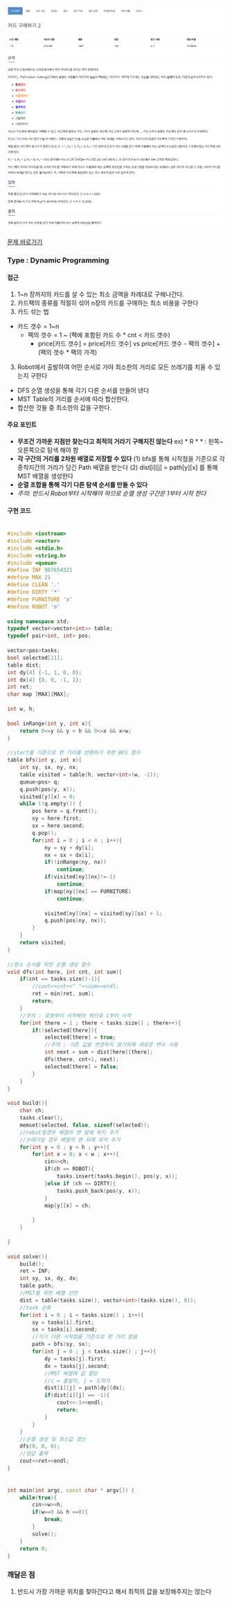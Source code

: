 ![Problem](https://github.com/seongjinkime/problem-solving/raw/master/images/16194.png)

[문제 바로가기](http://www.google.co.kr)

### Type : Dynamic Programming

#### 접근
1. 1~n 장까지의 카드를 살 수 있는 최소 금액을 차례대로 구해나간다.
2. 카드팩의 종류를 적절히 섞어 n장의 카드를 구매하는 최소 비용을 구한다
3. 카드 섞는 법  
* 카드 갯수 = 1~n  
    * 팩의 갯수 = 1 ~ (팩에 포함된 카드 수 * cnt < 카드 갯수)
      * price[카드 갯수] = price[카드 갯수] vs price[카드 갯수 - 팩의 갯수] + (팩의 갯수 * 팩의 가격)





3. Robot에서 출발하여 어떤 순서로 가야 최소한의 거리로 모든 쓰레기를 치울 수 있는지 구한다  
  - DFS 순열 생성을 통해 각기 다른 순서를 만들어 낸다
  - MST Table의 거리를 순서에 따라 합산한다.  
  - 합산한 것들 중 최소한의 값을 구한다.  



#### 주요 포인트  
  - **무조건 가까운 지점만 찾는다고 최적의 거라기 구해지진 않는다**
  ex)  * R * * : 왼쪽~오른쪽으로 탐색 해야 함
  - **각 구간의 거리를 2차원 배열로 저장할 수 있다**
    (1) bfs를 통해 시작점을 기준으로 각 종착지간의 거리가 담긴 Path 배열을 받는다
    (2) dist[i][j] = path[y][x] 를 통해 MST 배열을 생성한다
  - **순열 조합을 통해 각기 다른 탐색 순서를 만들 수 있다**
  - *주의: 반드시 Robot부터 시작해야 하므로 순열 생성 구간은 1부터 시작 한다*

#### 구현 코드

```cpp

#include <iostream>
#include <vector>
#include <stdio.h>
#include <string.h>
#include <queue>
#define INF 987654321
#define MAX 21
#define CLEAN '.'
#define DIRTY '*'
#define FURNITURE 'x'
#define ROBOT 'o'

using namespace std;
typedef vector<vector<int>> table;
typedef pair<int, int> pos;

vector<pos>tasks;
bool selected[11];
table dist;
int dy[4] {-1, 1, 0, 0};
int dx[4] {0, 0, -1, 1};
int ret;
char map [MAX][MAX];

int w, h;

bool inRange(int y, int x){
    return 0<=y && y < h && 0<=x && x<w;
}

//start를 기준으로 한 거리를 반환하기 위한 BFS 함수
table bfs(int y, int x){
    int sy, sx, ny, nx;
    table visited = table(h, vector<int>(w, -1));
    queue<pos> q;
    q.push(pos(y, x));
    visited[y][x] = 0;
    while (!q.empty()) {
        pos here = q.front();
        sy = here.first;
        sx = here.second;
        q.pop();
        for(int i = 0 ; i < 4 ; i++){
            ny = sy + dy[i];
            nx = sx + dx[i];
            if(!inRange(ny, nx))
                continue;
            if(visited[ny][nx]!=-1)
                continue;
            if(map[ny][nx] == FURNITURE)
                continue;

            visited[ny][nx] = visited[sy][sx] + 1;
            q.push(pos(ny, nx));
        }
    }
    return visited;
}

//청소 순서를 위한 순열 생성 함수
void dfs(int here, int cnt, int sum){
    if(cnt == tasks.size()-1){
        //cout<<cnt<<" "<<sum<<endl;
        ret = min(ret, sum);
        return;
    }
    //주의 : 로봇부터 시작해야 하므로 1부터 시작
    for(int there = 1 ; there < tasks.size() ; there++){
        if(!selected[there]){
            selected[there] = true;
            //주의 : 기존 값을 변경하지 않기위해 새로운 변수 사용
            int next = sum + dist[here][there];
            dfs(there, cnt+1, next);
            selected[there] = false;
        }
    }
}

void build(){
    char ch;
    tasks.clear();
    memset(selected, false, sizeof(selected));
    //robot일경우 배열의 맨 앞에 위치 추가
    //쓰레기일 경우 배열의 맨 뒤에 위치 추가
    for(int y = 0 ; y < h ; y++){
        for(int x = 0; x < w ; x++){
            cin>>ch;
            if(ch == ROBOT){
                tasks.insert(tasks.begin(), pos(y, x));
            }else if (ch == DIRTY){
                tasks.push_back(pos(y, x));
            }
            map[y][x] = ch;

        }
    }

}

void solve(){
    build();
    ret = INF;
    int sy, sx, dy, dx;
    table path;
    //MST를 위한 배열 선언
    dist = table(tasks.size(), vector<int>(tasks.size(), 0));
    //task 순화
    for(int i = 0 ; i < tasks.size() ; i++){
        sy = tasks[i].first;
        sx = tasks[i].second;
        //각기 다른 시작점을 기준으로 한 거리 받음
        path = bfs(sy, sx);
        for(int j = 0 ; j < tasks.size() ; j++){
            dy = tasks[j].first;
            dx = tasks[j].second;
            //MST 배열에 값 할당
            //i = 출발지, j = 도착지
            dist[i][j] = path[dy][dx];
            if(dist[i][j] == -1){
                cout<<-1<<endl;
                return;
            }
        }
    }
    //순열 생성 및 최소값 갱신
    dfs(0, 0, 0);
    //정답 출력
    cout<<ret<<endl;
}


int main(int argc, const char * argv[]) {
    while(true){
        cin>>w>>h;
        if(w==0 && h ==0){
            break;
        }
        solve();
    }
    return 0;
}

```

### 깨달은 점
1. 반드시 가장 가까운 위치를 찾아간다고 해서 최적의 값을 보장해주지는 않는다
